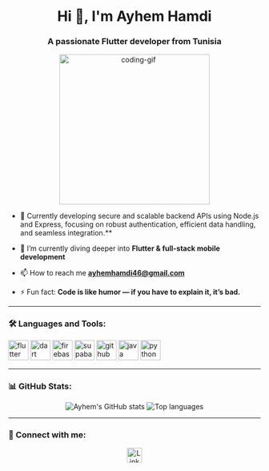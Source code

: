 <h1 align="center">Hi 👋, I'm Ayhem Hamdi</h1>
<h3 align="center">A passionate Flutter developer from Tunisia</h3>

<p align="center">
  <img src="https://media.giphy.com/media/L1R1tvI9svkIWwpVYr/giphy.gif" width="300" alt="coding-gif" />
</p>

- 🔭 Currently developing secure and scalable backend APIs using Node.js and Express, focusing on robust authentication, efficient data handling, and seamless integration.**

- 🌱 I’m currently diving deeper into **Flutter & full-stack mobile development**

- 📫 How to reach me **ayhemhamdi46@gmail.com**

- ⚡ Fun fact: **Code is like humor — if you have to explain it, it’s bad.**

---

### 🛠️ Languages and Tools:
<p>
  <img src="https://cdn.jsdelivr.net/gh/devicons/devicon/icons/flutter/flutter-original.svg" alt="flutter" width="40" height="40"/>
  <img src="https://cdn.jsdelivr.net/gh/devicons/devicon/icons/dart/dart-original.svg" alt="dart" width="40" height="40"/>
  <img src="https://cdn.jsdelivr.net/gh/devicons/devicon/icons/firebase/firebase-plain.svg" alt="firebase" width="40" height="40"/>
  <img src="https://cdn.jsdelivr.net/gh/devicons/devicon/icons/supabase/supabase-original.svg" alt="supabase" width="40" height="40"/>
  <img src="https://cdn.jsdelivr.net/gh/devicons/devicon/icons/github/github-original.svg" alt="github" width="40" height="40"/>
  <img src="https://cdn.jsdelivr.net/gh/devicons/devicon/icons/java/java-original.svg" alt="java" width="40" height="40"/>
  <img src="https://cdn.jsdelivr.net/gh/devicons/devicon/icons/python/python-original.svg" alt="python" width="40" height="40"/>
</p>

---

### 📊 GitHub Stats:

<p align="center">
  <img src="https://github-readme-stats.vercel.app/api?username=ayhem8hamdi&show_icons=true&theme=dark" alt="Ayhem's GitHub stats" />
  <img src="https://github-readme-stats.vercel.app/api/top-langs/?username=ayhem8hamdi&layout=compact&langs_count=6&theme=dark" alt="Top languages" />
</p>

---

### 🔗 Connect with me:

<p align="center">
  <a href="https://www.linkedin.com/in/ayhem-hamdi-391a61324/" target="_blank" rel="noopener noreferrer">
    <img 
      src="https://cdn-icons-png.flaticon.com/512/174/174857.png" 
      alt="LinkedIn" 
      width="30" 
      height="30" 
      style="vertical-align:middle;" 
    />
  </a>
</p>
